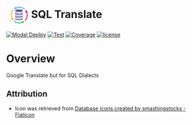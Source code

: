<h1 style="margin-left: 10px;">  <img src="static/images/logo.png" alt="SQL Translate Logo" width="50" style="vertical-align: middle;">  SQL Translate</h1>

[![Modal Deplpy](https://github.com/tylerhillery/sql-translate/workflows/CD/badge.svg)](https://github.com/TylerHillery/sql-translate/actions/workflows/cd.yml)
[![Test](https://github.com/tylerhillery/sql-translate/workflows/Test/badge.svg)](https://github.com/tylerhillery/sql-translate/actions?query=workflow%3ATest)
[![Coverage](https://coverage-badge.samuelcolvin.workers.dev/tylerhillery/sql-translate.svg)](https://coverage-badge.samuelcolvin.workers.dev/redirect/tylerhillery/sql-translate)
[![license](https://img.shields.io/github/license/tylerhillery/sql-translate.svg)](https://github.com/tylerhillery/sql-translate/blob/main/LICENSE)

# Overview

Google Translate but for SQL Dialects

## Attribution

- Icon was retrieved from <a href="https://www.flaticon.com/free-icons/database" title="database icons">Database icons created by smashingstocks - Flaticon</a>
